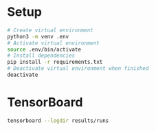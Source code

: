 # Setup
```bash
# Create virtual environment
python3 -m venv .env
# Activate virtual environment
source .env/bin/activate
# Install dependencies
pip install -r requirements.txt
# Deactivate virtual environment when finished
deactivate
```
# TensorBoard
```bash
tensorboard --logdir results/runs
```